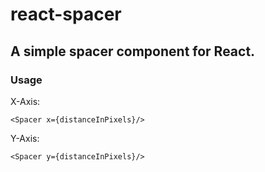 # react-spacer
## A simple spacer component for React.

### Usage

X-Axis:
```react
<Spacer x={distanceInPixels}/>
```

Y-Axis:
```react
<Spacer y={distanceInPixels}/>
```